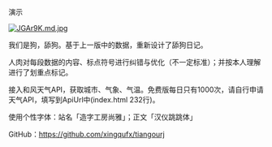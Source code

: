 演示

[![JGAr9K.md.jpg](https://s1.ax1x.com/2020/04/21/JGAr9K.md.jpg)](https://imgchr.com/i/JGAr9K)

我们是狗，舔狗。基于上一版中的数据，重新设计了舔狗日记。

人肉对每段数据的内容、标点符号进行纠错与优化（不一定标准）；并按本人理解进行了划重点标记。

接入和风天气API，获取城市、气象、气温。免费版每日只有1000次，请自行申请天气API，填写到ApiUrl中(index.html 232行)。

使用个性字体：站名「造字工房尚雅」；正文「汉仪跳跳体」

GitHub：https://github.com/xingqufx/tiangourj

